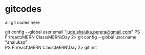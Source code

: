 # gitcodes
all git codes here

git config --global user.email "jude.shaluka.perera@gmail.com"
PS F:\react\MERN Class\MERN\Day 2> git config --global user.name "shalukap"                      
PS F:\react\MERN Class\MERN\Day 2> git init
